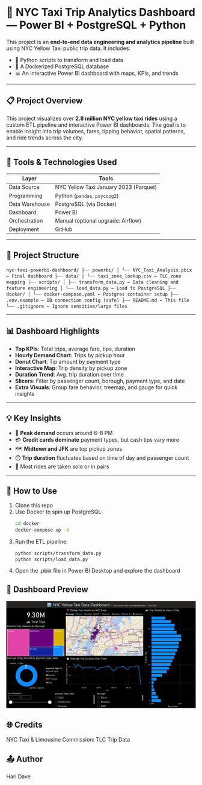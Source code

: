 # 🚕 NYC Taxi Trip Analytics Dashboard — Power BI + PostgreSQL + Python

This project is an **end-to-end data engineering and analytics pipeline** built using NYC Yellow Taxi public trip data. It includes:

- 🐍 Python scripts to transform and load data
- 🐳 A Dockerized PostgreSQL database
- 📊 An interactive Power BI dashboard with maps, KPIs, and trends

---

## 📋 Project Overview

This project visualizes over **2.8 million NYC yellow taxi rides** using a custom ETL pipeline and interactive Power BI dashboards. The goal is to enable insight into trip volumes, fares, tipping behavior, spatial patterns, and ride trends across the city.

---

## 💾 Tools & Technologies Used

| Layer             | Tools                                 |
|------------------|----------------------------------------|
| Data Source       | NYC Yellow Taxi January 2023 (Parquet) |
| Programming       | Python (`pandas`, `psycopg2`)          |
| Data Warehouse    | PostgreSQL (via Docker)                |
| Dashboard         | Power BI                               |
| Orchestration     | Manual (optional upgrade: Airflow)     |
| Deployment        | GitHub                                 |

---

## 📁 Project Structure

```
nyc-taxi-powerbi-dashboard/ ├── powerbi/ │ └── NYC_Taxi_Analysis.pbix ← Final dashboard ├── data/ │ └── taxi_zone_lookup.csv ← TLC zone mapping ├── scripts/ │ ├── transform_data.py ← Data cleaning and feature engineering │ └── load_data.py ← Load to PostgreSQL ├── docker/ │ └── docker-compose.yaml ← Postgres container setup ├── .env.example ← DB connection config (safe) ├── README.md ← This file └── .gitignore ← Ignore sensitive/large files
```


---

## 📊 Dashboard Highlights

- **Top KPIs**: Total trips, average fare, tips, duration
- **Hourly Demand Chart**: Trips by pickup hour
- **Donut Chart**: Tip amount by payment type
- **Interactive Map**: Trip density by pickup zone
- **Duration Trend**: Avg. trip duration over time
- **Slicers**: Filter by passenger count, borough, payment type, and date
- **Extra Visuals**: Group fare behavior, treemap, and gauge for quick insights

---

## 💡 Key Insights

- 🚕 **Peak demand** occurs around 6–8 PM
- 💳 **Credit cards dominate** payment types, but cash tips vary more
- 🗺️ **Midtown and JFK** are top pickup zones
- ⏱️ **Trip duration** fluctuates based on time of day and passenger count
- 👥 Most rides are taken solo or in pairs

---

## 🧠 How to Use

1. Clone this repo
2. Use Docker to spin up PostgreSQL:
   ```bash
   cd docker
   docker-compose up -d
   ```
3. Run the ETL pipeline:
   ```
   python scripts/transform_data.py
   python scripts/load_data.py
   ```
5. Open the .pbix file in Power BI Desktop and explore the dashboard

## 📸 Dashboard Preview
![Dashboard Preview](Screenshot/Dashboard.png)

## 🌐 Credits
NYC Taxi & Limousine Commission: TLC Trip Data

## 📤 Author
Hari Dave



